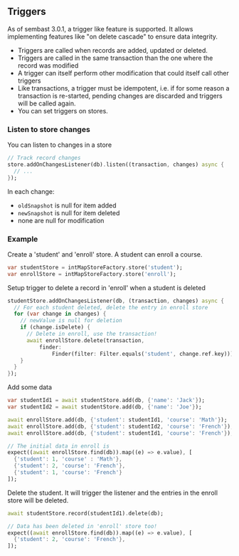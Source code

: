 ## Triggers

As of sembast 3.0.1, a trigger like feature is supported. It allows
implementing features like "on delete cascade" to ensure data integrity.

* Triggers are called when records are added, updated or deleted.
* Triggers are called in the same transaction than the one where the record was modified
* A trigger can itself perform other modification that could itself call other triggers
* Like transactions, a trigger must be idempotent, i.e. if for some reason a transaction
  is re-started, pending changes are discarded and triggers will be called again.
* You can set triggers on stores.

### Listen to store changes

You can listen to changes in a store

```dart
// Track record changes
store.addOnChangesListener(db).listen((transaction, changes) async {
  // ...
});
```

In each change:
- `oldSnapshot` is null for item added
- `newSnapshot` is null for item deleted
- none are null for modification

### Example

Create a 'student' and 'enroll' store. A student can enroll a course.

```dart
var studentStore = intMapStoreFactory.store('student');
var enrollStore = intMapStoreFactory.store('enroll');
```

Setup trigger to delete a record in 'enroll' when a student is deleted

```dart
studentStore.addOnChangesListener(db, (transaction, changes) async {
  // For each student deleted, delete the entry in enroll store
  for (var change in changes) {
    // newValue is null for deletion
    if (change.isDelete) {
      // Delete in enroll, use the transaction!
      await enrollStore.delete(transaction,
          finder:
              Finder(filter: Filter.equals('student', change.ref.key)));
    }
  }
});
```

Add some data

```dart
var studentId1 = await studentStore.add(db, {'name': 'Jack'});
var studentId2 = await studentStore.add(db, {'name': 'Joe'});

await enrollStore.add(db, {'student': studentId1, 'course': 'Math'});
await enrollStore.add(db, {'student': studentId2, 'course': 'French'});
await enrollStore.add(db, {'student': studentId1, 'course': 'French'});

// The initial data in enroll is
expect((await enrollStore.find(db)).map((e) => e.value), [
  {'student': 1, 'course' : 'Math'},
  {'student': 2, 'course': 'French'},
  {'student': 1, 'course': 'French'}
]);

```

Delete the student. It will trigger the listener and the entries in the enroll
store will be deleted.

```dart
await studentStore.record(studentId1).delete(db);

// Data has been deleted in 'enroll' store too!
expect((await enrollStore.find(db)).map((e) => e.value), [
  {'student': 2, 'course': 'French'},
]);
```